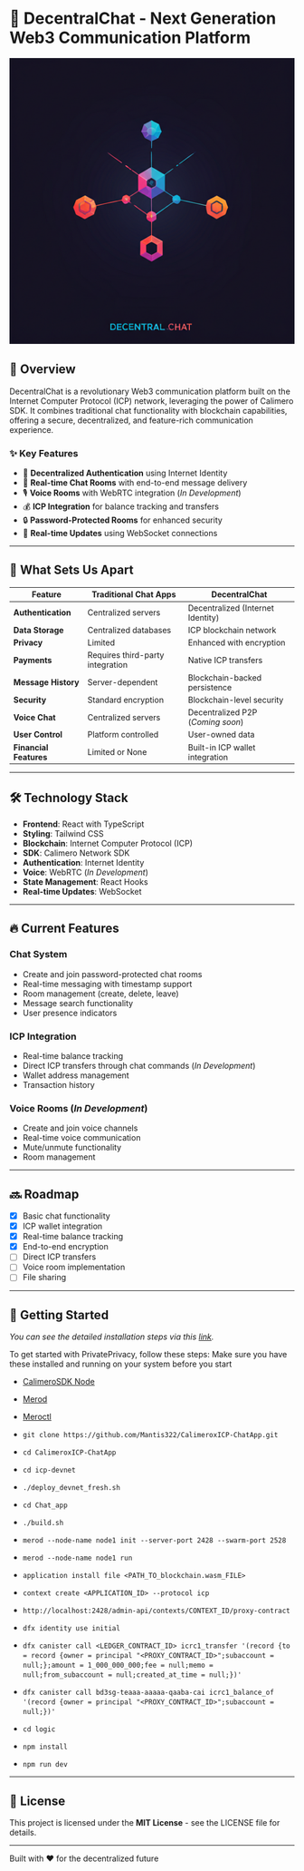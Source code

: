 # 🌟 DecentralChat - Next Generation Web3 Communication Platform  

![Logo](https://github.com/Mantis322/CalimeroxICP-ChatApp/blob/main/Chat_App/app/Logo.png)

## 🚀 Overview  
DecentralChat is a revolutionary Web3 communication platform built on the Internet Computer Protocol (ICP) network, leveraging the power of Calimero SDK. It combines traditional chat functionality with blockchain capabilities, offering a secure, decentralized, and feature-rich communication experience.  

### ✨ Key Features  
- 🔐 **Decentralized Authentication** using Internet Identity  
- 💬 **Real-time Chat Rooms** with end-to-end message delivery  
- 🎙️ **Voice Rooms** with WebRTC integration (*In Development*)  
- 💰 **ICP Integration** for balance tracking and transfers  
- 🔒 **Password-Protected Rooms** for enhanced security  
- 🔄 **Real-time Updates** using WebSocket connections  

---

## 🌟 What Sets Us Apart  

| Feature               | Traditional Chat Apps         | DecentralChat                          |
|-----------------------|-------------------------------|---------------------------------------|
| **Authentication**    | Centralized servers          | Decentralized (Internet Identity)     |
| **Data Storage**       | Centralized databases        | ICP blockchain network                |
| **Privacy**            | Limited                     | Enhanced with encryption              |
| **Payments**           | Requires third-party integration | Native ICP transfers                |
| **Message History**    | Server-dependent            | Blockchain-backed persistence         |
| **Security**           | Standard encryption         | Blockchain-level security             |
| **Voice Chat**         | Centralized servers         | Decentralized P2P (*Coming soon*)     |
| **User Control**       | Platform controlled         | User-owned data                       |
| **Financial Features** | Limited or None             | Built-in ICP wallet integration       |

---

## 🛠️ Technology Stack  

- **Frontend**: React with TypeScript  
- **Styling**: Tailwind CSS  
- **Blockchain**: Internet Computer Protocol (ICP)  
- **SDK**: Calimero Network SDK  
- **Authentication**: Internet Identity  
- **Voice**: WebRTC (*In Development*)  
- **State Management**: React Hooks  
- **Real-time Updates**: WebSocket  

---

## 🔥 Current Features  

### **Chat System**  
- Create and join password-protected chat rooms  
- Real-time messaging with timestamp support  
- Room management (create, delete, leave)  
- Message search functionality  
- User presence indicators  

### **ICP Integration**  
- Real-time balance tracking  
- Direct ICP transfers through chat commands (*In Development*)  
- Wallet address management  
- Transaction history  

### **Voice Rooms** (*In Development*)  
- Create and join voice channels  
- Real-time voice communication  
- Mute/unmute functionality  
- Room management  

---

## 🔜 Roadmap  

- [x] Basic chat functionality  
- [x] ICP wallet integration  
- [x] Real-time balance tracking
- [x] End-to-end encryption 
- [ ] Direct ICP transfers  
- [ ] Voice room implementation    
- [ ] File sharing  

---
## 🚀 Getting Started

*You can see the detailed installation steps via this [link](https://calimero-network.github.io/tutorials/awesome-projects/building-with-icp).*

To get started with PrivatePrivacy, follow these steps:
Make sure you have these installed and running on your system before you start
- [CalimeroSDK Node](https://calimero-network.github.io/getting-started/setup)
- [Merod](https://calimero-network.github.io/developer-tools/CLI/merod)
- [Meroctl](https://calimero-network.github.io/developer-tools/CLI/meroctl)

-  ```git clone https://github.com/Mantis322/CalimeroxICP-ChatApp.git```
- ```cd CalimeroxICP-ChatApp```
- ```cd icp-devnet```
- ```./deploy_devnet_fresh.sh```
- ```cd Chat_app```
- ```./build.sh```
- ```merod --node-name node1 init --server-port 2428 --swarm-port 2528```
- ```merod --node-name node1 run```
- ```application install file <PATH_TO_blockchain.wasm_FILE>```
- ```context create <APPLICATION_ID> --protocol icp```
- ```http://localhost:2428/admin-api/contexts/CONTEXT_ID/proxy-contract```
- ```dfx identity use initial```
- ```dfx canister call <LEDGER_CONTRACT_ID> icrc1_transfer '(record {to = record {owner = principal "<PROXY_CONTRACT_ID>";subaccount = null;};amount = 1_000_000_000;fee = null;memo = null;from_subaccount = null;created_at_time = null;})'```
- ```dfx canister call bd3sg-teaaa-aaaaa-qaaba-cai icrc1_balance_of '(record {owner = principal "<PROXY_CONTRACT_ID>";subaccount = null;})'```
- ```cd logic```
- ```npm install```
- ```npm run dev```

---

## 📄 License  
This project is licensed under the **MIT License** - see the LICENSE file for details.  

---

Built with ❤️ for the decentralized future

